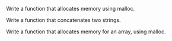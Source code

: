 Write a function that allocates memory using malloc.

Write a function that concatenates two strings.

Write a function that allocates memory for an array, using malloc.


